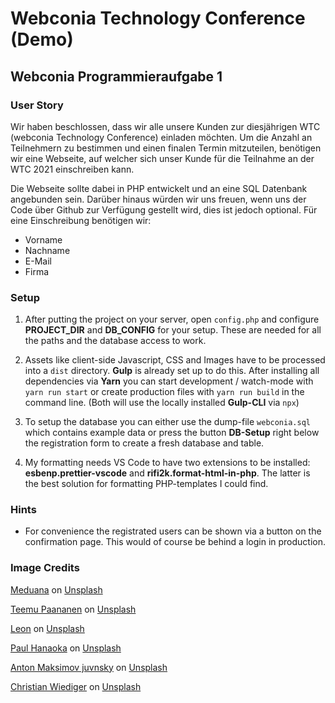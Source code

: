 # Webconia Technology Conference (Demo)

## Webconia Programmieraufgabe 1

### User Story

Wir haben beschlossen, dass wir alle unsere Kunden zur diesjährigen WTC (webconia Technology Conference) einladen möchten. Um die Anzahl an Teilnehmern zu bestimmen und einen finalen Termin mitzuteilen, benötigen wir eine Webseite, auf welcher sich unser Kunde für die Teilnahme an der WTC 2021 einschreiben kann.

Die Webseite sollte dabei in PHP entwickelt und an eine SQL Datenbank angebunden sein. Darüber hinaus würden wir uns freuen, wenn uns der Code über Github zur Verfügung gestellt wird, dies ist jedoch optional.
Für eine Einschreibung benötigen wir:
- Vorname
- Nachname
- E-Mail
- Firma

### Setup

1. After putting the project on your server, open `config.php` and configure **PROJECT_DIR** and **DB_CONFIG** for your setup. These are needed for all the paths and the database access to work.

1. Assets like client-side Javascript, CSS and Images have to be processed into a `dist` directory. **Gulp** is already set up to do this. After installing all dependencies via **Yarn** you can start development / watch-mode with `yarn run start` or create production files with `yarn run build` in the command line. (Both will use the locally installed **Gulp-CLI** via `npx`)

1. To setup the database you can either use the dump-file `webconia.sql` which contains example data or press the button **DB-Setup** right below the registration form to create a fresh database and table.

1. My formatting needs VS Code to have two extensions to be installed: **esbenp.prettier-vscode** and **rifi2k.format-html-in-php**. The latter is the best solution for formatting PHP-templates I could find.

### Hints

- For convenience the registrated users can be shown via a button on the confirmation page. This would of course be behind a login in production.

### Image Credits

<a href="https://unsplash.com/@meduana?utm_source=unsplash&utm_medium=referral&utm_content=creditCopyText">Meduana</a> on <a href="https://unsplash.com/s/photos/hamburg?utm_source=unsplash&utm_medium=referral&utm_content=creditCopyText">Unsplash</a>

<a href="https://unsplash.com/@xteemu?utm_source=unsplash&utm_medium=referral&utm_content=creditCopyText">Teemu Paananen</a> on <a href="https://unsplash.com/s/photos/conference?utm_source=unsplash&utm_medium=referral&utm_content=creditCopyText">Unsplash</a>

<a href="https://unsplash.com/@myleon?utm_source=unsplash&utm_medium=referral&utm_content=creditCopyText">Leon</a> on <a href="https://unsplash.com/s/photos/conference?utm_source=unsplash&utm_medium=referral&utm_content=creditCopyText">Unsplash</a>

<a href="https://unsplash.com/@plhnk?utm_source=unsplash&utm_medium=referral&utm_content=creditCopyText">Paul Hanaoka</a> on <a href="https://unsplash.com/s/photos/conference?utm_source=unsplash&utm_medium=referral&utm_content=creditCopyText">Unsplash</a>

<a href="https://unsplash.com/@juvnsky?utm_source=unsplash&utm_medium=referral&utm_content=creditCopyText">Anton Maksimov juvnsky</a> on <a href="https://unsplash.com/s/photos/technology?utm_source=unsplash&utm_medium=referral&utm_content=creditCopyText">Unsplash</a>

<a href="https://unsplash.com/@christianw?utm_source=unsplash&utm_medium=referral&utm_content=creditCopyText">Christian Wiediger</a> on <a href="https://unsplash.com/s/photos/computer?utm_source=unsplash&utm_medium=referral&utm_content=creditCopyText">Unsplash</a>
